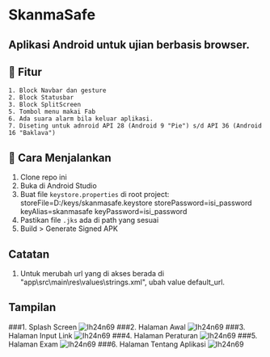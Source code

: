 # SkanmaSafe

Aplikasi Android untuk ujian berbasis browser.
---
## 🚀 Fitur

	1. Block Navbar dan gesture
	2. Block Statusbar
	3. Block SplitScreen
	5. Tombol menu makai Fab
	6. Ada suara alarm bila keluar aplikasi.
	7. Diseting untuk adnroid API 28 (Android 9 "Pie") s/d API 36 (Android 16 "Baklava")

## 🚀 Cara Menjalankan

1. Clone repo ini
2. Buka di Android Studio
3. Buat file `keystore.properties` di root project:
   storeFile=D:/keys/skanmasafe.keystore
   storePassword=isi_password
   keyAlias=skanmasafe
   keyPassword=isi_password
4. Pastikan file `.jks` ada di path yang sesuai
5. Build > Generate Signed APK   

## Catatan

1. Untuk merubah url yang di akses berada di "app\src\main\res\values\strings.xml", ubah value default_url.

## Tampilan

###1. Splash Screen
![Ih24n69](https://raw.githubusercontent.com/ih24n69/SkanmaSafe/refs/heads/main/splash.jpg)
###2. Halaman Awal
![Ih24n69](https://raw.githubusercontent.com/ih24n69/SkanmaSafe/refs/heads/main/beranda.jpg)
###3. Halaman Input Link
![Ih24n69](https://raw.githubusercontent.com/ih24n69/SkanmaSafe/refs/heads/main/input_link.jpg)
###4. Halaman Peraturan
![Ih24n69](https://raw.githubusercontent.com/ih24n69/SkanmaSafe/refs/heads/main/aturan.jpg)
###5. Halaman Exam
![Ih24n69](https://raw.githubusercontent.com/ih24n69/SkanmaSafe/refs/heads/main/ujian.jpg)
###6. Halaman Tentang Aplikasi
![Ih24n69](https://raw.githubusercontent.com/ih24n69/SkanmaSafe/refs/heads/main/Tentang.jpg)
